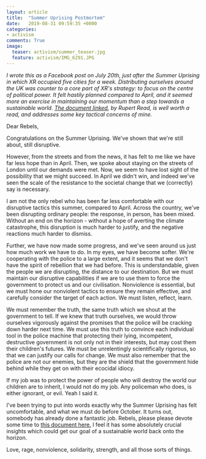 ```yaml
---
layout: article
title:  "Summer Uprising Postmortem"
date:   2019-08-31 09:59:35 +0000
categories:
- activism
comments: True
image:
  teaser: activism/summer_teaser.jpg
  feature: activism/IMG_6291.JPG
---
```



*I wrote this as a Facebook post on July 20th, just after the Summer Uprising in which XR occupied five cities for a week. Distributing ourselves around the UK was counter to a core part of XR's strategy: to focus on the centre of political power. It felt hastily planned compared to April, and it seemed more an exercise in maintaining our momentum than a step towards a sustainable world. [The document linked](http://rupertread.fastmail.co.uk/XR%20pamphlet%20%20%20%20%20%20Truth%20and%20its%20consequences.pdf?fbclid=IwAR08iHGp_cNnAivu6icAJne87dKUnu58uaaxU8UuTOrIgGXZqSD9iwITPe0), by Rupert Read, is well worth a read, and addresses some key tactical concerns of mine.*


Dear Rebels,

Congratulations on the Summer Uprising. We've shown that we're still about, still disruptive.

However, from the streets and from the news, it has felt to me like we have far less hope than in April. Then, we spoke about staying on the streets of London until our demands were met. Now, we seem to have lost sight of the possibility that we might succeed. In April we didn't win, and indeed we've seen the scale of the resistance to the societal change that we (correctly) say is necessary.

I am not the only rebel who has been far less comfortable with our disruptive tactics this summer, compared to April. Across the country, we've been disrupting ordinary people: the response, in person, has been mixed. Without an end on the horizon - without a hope of averting the climate catastrophe, this disruption is much harder to justify, and the negative reactions much harder to dismiss.

Further, we have now made some progress, and we've seen around us just how much work we have to do. In my eyes, we have become softer. We're cooperating with the police to a large extent, and it seems that we don't have the spirit of rebellion that we had before. This is understandable, given the people we are disrupting, the distance to our destination. But we must maintain our disruptive capabilities if we are to use them to force the government to protect us and our civilisation. Nonviolence is essential, but we must hone our nonviolent tactics to ensure they remain effective, and carefully consider the target of each action. We must listen, reflect, learn.

We must remember the truth, the same truth which we shout at the government to tell. If we knew that truth ourselves, we would throw ourselves vigorously against the promises that the police will be cracking down harder next time. We must use this truth to convince each individual tool in the police machine that protecting their lying, incompetent, destructive government is not only not in their interests, but may cost them their children's futures. We must be unrelentingly scientifically rigorous, so that we can justify our calls for change. We must also remember that the police are not our enemies, but they are the shield that the government hide behind while they get on with their ecocidal idiocy.

If my job was to protect the power of people who will destroy the world our children are to inherit, I would not do my job. Any policeman who does, is either ignorant, or evil. Yeah I said it.

I've been trying to put into words exactly why the Summer Uprising has felt uncomfortable, and what we must do before October. It turns out, somebody has already done a fantastic job. Rebels, please please devote some time to [this document here.](http://rupertread.fastmail.co.uk/XR%20pamphlet%20%20%20%20%20%20Truth%20and%20its%20consequences.pdf?fbclid=IwAR08iHGp_cNnAivu6icAJne87dKUnu58uaaxU8UuTOrIgGXZqSD9iwITPe0) I feel it has some absolutely crucial insights which could get our goal of a sustainable world back onto the horizon.

Love, rage, nonviolence, solidarity, strength, and all those sorts of things.
